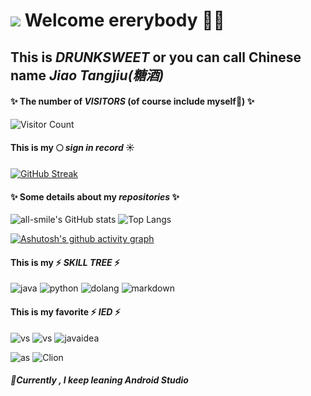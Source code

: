 
# ![](https://img.shields.io/badge/GitHub-100000?style=for-the-badge&logo=github&logoColor=whit) Welcome ererybody 👋🥰
## This is ***DRUNKSWEET*** or you can call Chinese name ***Jiao Tangjiu(糖酒)***


#### ✨ The number of ***VISITORS*** (of course include myself🤔) ✨
![Visitor Count](https://profile-counter.glitch.me/drunksweet/count.svg)

#### This is my 🌕 ***sign in record*** ☀️

[![GitHub Streak](https://streak-stats.demolab.com?user=drunksweet&theme=merko&hide_border=true&border_radius=10&date_format=%5BY.%5Dn.j)](https://git.io/streak-stats)


#### ✨ Some details about my ***repositories*** ✨

![all-smile's GitHub stats](https://github-readme-stats.vercel.app/api?username=drunksweet&show_icons=true&theme=merko)
![Top Langs](https://github-readme-stats.vercel.app/api/top-langs/?username=all-smile&layout=compact&theme=merko)

[![Ashutosh's github activity graph](https://github-readme-activity-graph.vercel.app/graph?username=drunksweet&theme=merko)](https://github.com/ashutosh00710/github-readme-activity-graph)


#### This is my ⚡ ***SKILL TREE*** ⚡

![java](https://img.shields.io/badge/Java-ED8B00?style=for-the-badge&logo=openjdk&logoColor=white)
![python](https://img.shields.io/badge/Python-3776AB?style=for-the-badge&logo=python&logoColor=white)
![dolang](https://img.shields.io/badge/Go-00ADD8?style=for-the-badge&logo=go&logoColor=white)
![markdown](https://img.shields.io/badge/Markdown-000000?style=for-the-badge&logo=markdown&logoColor=white)


#### This is my favorite ⚡ ***IED*** ⚡
![vs](https://img.shields.io/badge/Visual_Studio-5C2D91?style=for-the-badge&logo=visual%20studio&logoColor=white)
![vs](https://img.shields.io/badge/Visual_Studio_Code-0078D4?style=for-the-badge&logo=visual%20studio%20code&logoColor=white)
![javaidea](https://img.shields.io/badge/IntelliJ_IDEA-000000.svg?style=for-the-badge&logo=intellij-idea&logoColor=White)

![as](https://img.shields.io/badge/Android_Studio-3DDC84?style=for-the-badge&logo=android-studio&logoColor=white)
![Clion](https://img.shields.io/badge/CLion-000000?style=for-the-badge&logo=clion&logoColor=white)

##### 🌱Currently , I keep leaning **Android Studio**



<!--
**drunksweet/drunksweet** is a ✨ _special_ ✨ repository because its `README.md` (this file) appears on your GitHub profile.

Here are some ideas to get you started:

- 🔭 I’m currently working on ...
- 🌱 I’m currently learning ...
- 👯 I’m looking to collaborate on ...
- 🤔 I’m looking for help with ...
- 💬 Ask me about ...
- 📫 How to reach me: ...
- 😄 Pronouns: ...
- ⚡ Fun fact: ...
- ![](https://starchart.cc/drunksweet/tangjava.svg)
-->
